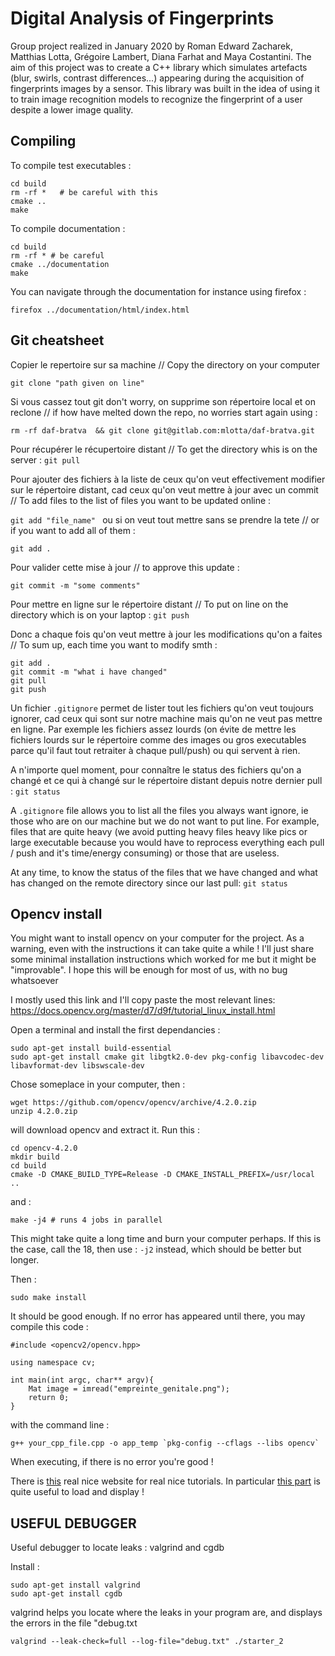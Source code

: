 # Digital Analysis of Fingerprints

Group project realized in January 2020 by Roman Edward Zacharek, Matthias Lotta, Grégoire Lambert, Diana Farhat and Maya Costantini. 
The aim of this project was to create a C++ library which simulates artefacts (blur, swirls, contrast differences...) appearing during the acquisition of fingerprints images by a sensor. This library was built in the idea of using it to train image recognition models to recognize the fingerprint of a user despite a lower image quality. 


## Compiling

To compile test executables :

```
cd build
rm -rf *   # be careful with this
cmake ..
make
```

To compile documentation :
```
cd build
rm -rf * # be careful
cmake ../documentation
make
```

You can navigate through the documentation for instance using firefox :
```
firefox ../documentation/html/index.html
```


## Git cheatsheet

Copier le repertoire sur sa machine // Copy the directory on your computer

`git clone "path given on line"`

Si vous cassez tout git don't worry, on supprime son répertoire local et on
reclone // if how have melted down the repo, no worries start again using :

`rm -rf daf-bratva  && git clone git@gitlab.com:mlotta/daf-bratva.git`

Pour récupérer le récupertoire distant // To get the directory whis is on the server :
`git pull`

Pour ajouter des fichiers à la liste de ceux qu'on veut effectivement modifier
sur le répertoire distant, cad ceux qu'on veut mettre à jour avec un commit // To add files to the list of files you want to be updated online :

`git add "file_name"
`
ou si on veut tout mettre sans se prendre la tete // or if you want to add all of them :

`git add .`

Pour valider cette mise à jour // to approve this update :

`git commit -m "some comments"`

Pour mettre en ligne sur le répertoire distant // To put on line on the directory which is on your laptop : 
`git push`

Donc a chaque fois qu'on veut mettre à jour les modifications qu'on a faites // To sum up, each time you want to modify smth :
```
git add .
git commit -m "what i have changed"
git pull
git push
```

Un fichier `.gitignore` permet de lister tout les fichiers qu'on veut toujours
ignorer, cad ceux qui sont sur notre machine mais qu'on ne veut pas mettre en
ligne. Par exemple les fichiers assez lourds (on évite de mettre les fichiers
lourds sur le répertoire comme des images ou gros executables parce qu'il faut tout
retraiter à chaque pull/push) ou qui servent à rien.

A n'importe quel moment, pour connaître le status des fichiers qu'on a changé et
ce qui à changé sur le répertoire distant depuis notre dernier pull : `git status`

A `.gitignore` file allows you to list all the files you always want
ignore, ie those who are on our machine but we do not want to put
line. For example, files that are quite heavy (we avoid putting heavy files
heavy like pics or large executable because you would have to reprocess everything each pull / push and it's time/energy consuming) or those that are useless.

At any time, to know the status of the files that we have changed and
what has changed on the remote directory since our last pull: `git status`


## Opencv install

You might want to install opencv on your computer for the project. As a warning,
even with the instructions it can take quite a while ! I'll just share some 
minimal installation instructions which worked for me but it might be "improvable".
I hope this will be enough for most of us, with no bug whatsoever

I mostly used this link and I'll copy paste the most relevant lines:
https://docs.opencv.org/master/d7/d9f/tutorial_linux_install.html

Open a terminal and install the first dependancies :
```
sudo apt-get install build-essential
sudo apt-get install cmake git libgtk2.0-dev pkg-config libavcodec-dev libavformat-dev libswscale-dev
```

Chose someplace in your computer, then :
```
wget https://github.com/opencv/opencv/archive/4.2.0.zip 
unzip 4.2.0.zip
```

will download opencv and extract it.
Run this :
```
cd opencv-4.2.0
mkdir build
cd build
cmake -D CMAKE_BUILD_TYPE=Release -D CMAKE_INSTALL_PREFIX=/usr/local ..
```

and :
```
make -j4 # runs 4 jobs in parallel
```
This might take quite a long time and burn your computer perhaps. If this is the
case, call the 18, then use : `-j2` instead, which should be better but longer.

Then :
```
sudo make install
```

It should be good enough. If no error has appeared until there, you may compile this code :

```
#include <opencv2/opencv.hpp>

using namespace cv;

int main(int argc, char** argv){
    Mat image = imread("empreinte_genitale.png");
    return 0;
}
```
with the command line :
```
g++ your_cpp_file.cpp -o app_temp `pkg-config --cflags --libs opencv`

```
When executing, if there is no error you're good !

There is [this](https://www.opencv-srf.com/p/introduction.html) real nice website for real nice tutorials.
In particular [this part](https://www.opencv-srf.com/2017/11/load-and-display-image.html) is quite useful to load and display !


## USEFUL DEBUGGER

Useful debugger to locate leaks : valgrind and cgdb

Install :
```
sudo apt-get install valgrind 
sudo apt-get install cgdb
```

valgrind helps you locate where the leaks in your program are, and displays the errors in the file "debug.txt

```
valgrind --leak-check=full --log-file="debug.txt" ./starter_2
```
